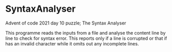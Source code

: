 # SyntaxAnalyser
Advent of code 2021 day 10 puzzle; The Syntax Analyser

This programme reads the inputs from a file and analyse the content line by line to check for syntax error.
This reports only if a line is corrupted or that if has an invalid character while it omits out any incomplete lines.
